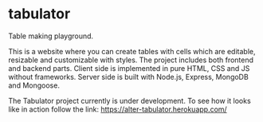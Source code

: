 # tabulator
Table making playground.

This is a website where you can create tables with cells which are editable, resizable and customizable with styles. The project includes both frontend and backend parts. Client side is implemented in pure HTML, CSS and JS without frameworks. Server side is built with Node.js, Express, MongoDB and Mongoose.

The Tabulator project currently is under development. To see how it looks like in action follow the link: https://alter-tabulator.herokuapp.com/
